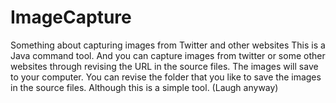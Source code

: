 # ImageCapture
Something about capturing images from Twitter and other websites
This is a Java command tool. 
And you can capture images from twitter or some other websites through revising the URL in the source files.
The images will save to your computer. 
You can revise the folder that you like to save the images in the source files.
Although this is a simple tool. (Laugh anyway)
